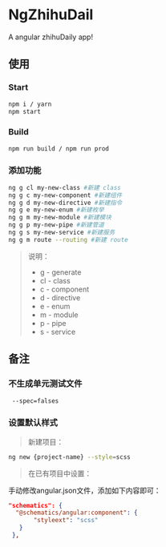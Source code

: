 # NgZhihuDail

A angular zhihuDaily app!


## 使用

### Start

```sh
npm i / yarn
npm start
```

### Build

```sh
npm run build / npm run prod
```

### 添加功能

```sh
ng g cl my-new-class #新建 class
ng g c my-new-component #新建组件
ng g d my-new-directive #新建指令
ng g e my-new-enum #新建枚举
ng g m my-new-module #新建模块
ng g p my-new-pipe #新建管道
ng g s my-new-service #新建服务
ng g m route --routing #新建 route
```

> 说明：
> - g - generate
> - cl - class
> - c - component
> - d - directive
> - e - enum
> - m - module
> - p - pipe
> - s - service

## 备注

### 不生成单元测试文件

```sh
 --spec=falses
```

### 设置默认样式

> 新建项目：

```sh
ng new {project-name} --style=scss  
```

> 在已有项目中设置：

手动修改angular.json文件，添加如下内容即可：

```json
"schematics": {  
  "@schematics/angular:component": {  
       "styleext": "scss"  
   }  
 },
```


